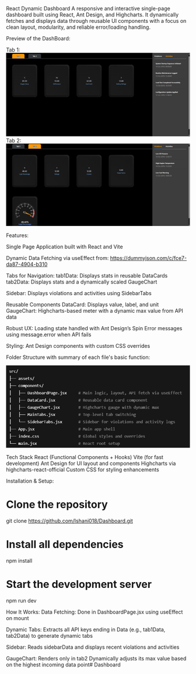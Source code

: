 React Dynamic Dashboard
    A responsive and interactive single-page dashboard built using React, Ant Design, and Highcharts. It dynamically fetches and displays data through reusable UI components with a focus on clean layout, modularity, and reliable error/loading handling.

Preview of the DashBoard:

Tab 1:
![Preview of the dashboard](Dashboard1.png)
Tab 2:
![Preview of the dashboard](Dashboard.png)

Features:

Single Page Application built with React and Vite

Dynamic Data Fetching via useEffect from: 
        https://dummyjson.com/c/fce7-da87-4904-b310

Tabs for Navigation:
        tab1Data: Displays stats in reusable DataCards
        tab2Data: Displays stats and a dynamically scaled GaugeChart

Sidebar:
        Displays violations and activities using SidebarTabs

Reusable Components
        DataCard: Displays value, label, and unit
        GaugeChart: Highcharts-based meter with a dynamic max value from API data

Robust UX:
        Loading state handled with Ant Design’s Spin
        Error messages using message.error when API fails

Styling:
        Ant Design components with custom CSS overrides

Folder Structure with summary of each file's basic function:

![Preview of the dashboard](FolderStructure.png)

Tech Stack
    React (Functional Components + Hooks)
    Vite (for fast development)
    Ant Design for UI layout and components
    Highcharts via highcharts-react-official
    Custom CSS for styling enhancements

Installation & Setup:

# Clone the repository
git clone https://github.com/Ishani018/Dashboard.git


# Install all dependencies
npm install

# Start the development server
npm run dev


How It Works:
Data Fetching: Done in DashboardPage.jsx using useEffect on mount

Dynamic Tabs: Extracts all API keys ending in Data (e.g., tab1Data, tab2Data) to generate dynamic tabs

Sidebar: Reads sidebarData and displays recent violations and activities

GaugeChart:
        Renders only in tab2
        Dynamically adjusts its max value based on the highest incoming data point# Dashboard


